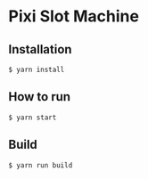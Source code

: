 # Pixi Slot Machine

## Installation
```
$ yarn install
```

## How to run

```
$ yarn start
```

## Build

```
$ yarn run build
```